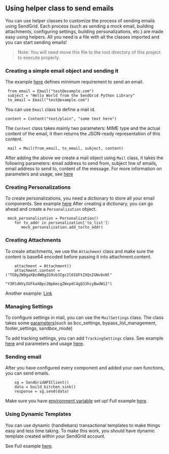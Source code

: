## Using helper class to send emails
You can use helper classes to customize the process of sending emails using SendGrid. Each process (such as sending a mock email,
building attachments, configuring settings, building personalizations, etc.) are made easy using helpers. All you need is a file with 
all the classes imported and you can start sending emails!

> Note: You will need move this file to the root directory of this project to execute properly.

### Creating a simple email object and sending it
The example [here](https://github.com/sendgrid/sendgrid-python/blob/0b683169b08d3a7c204107cd333be33053297e74/examples/helpers/mail_example.py#L9)
defines minimum requirement to send an email.
```
 from_email = Email("test@example.com")
 subject = "Hello World from the SendGrid Python Library"
 to_email = Email("test@example.com")
```
You can use `Email` class to define a mail id.

```
content = Content("text/plain", "some text here")
```
The `Content` class takes mainly two parameters: MIME type and the actual content of the email, it then returns the JSON-ready representation of this content.

```
 mail = Mail(from_email, to_email, subject, content)
```
After adding the above we create a mail object using `Mail` class, it takes the following parameters: email address to send from, subject line of emails, email address to send to, content of the message.
For more information on parameters and usage, see [here](https://github.com/sendgrid/sendgrid-python/blob/master/sendgrid/helpers/mail/mail.py)

### Creating Personalizations

To create personalizations, you need a dictionary to store all your email components. See example [here](https://github.com/sendgrid/sendgrid-python/blob/0b683169b08d3a7c204107cd333be33053297e74/examples/helpers/mail_example.py#L47)
After creating a dictionary, you can go ahead and create a `Personalization` object. 
```
 mock_personalization = Personalization()
    for to_addr in personalization['to_list']:
       mock_personalization.add_to(to_addr)
```

### Creating Attachments

To create attachments, we use the `Attachment` class and make sure the content is base64 encoded before passing it into attachment.content.
```
    attachment = Attachment()
    attachment.content = ("TG9yZW0gaXBzdW0gZG9sb3Igc2l0IGFtZXQsIGNvbnNl"
                          "Y3RldHVyIGFkaXBpc2NpbmcgZWxpdC4gQ3JhcyBwdW12")
```
Another example: [Link](https://github.com/sendgrid/sendgrid-python/blob/master/use_cases/attachment.md)

### Managing Settings

To configure settings in mail, you can use the `MailSettings` class. The class takes some [parameters](https://github.com/sendgrid/sendgrid-python/blob/master/sendgrid/helpers/mail/mail_settings.py#L1)(such as bcc_settings, bypass_list_management, footer_settings, sandbox_mode)

To add tracking settings, you can add `TrackingSettings` class. See example [here](https://github.com/sendgrid/sendgrid-python/blob/master/examples/helpers/mail_example.py#L118) and parameters and usage [here](https://github.com/sendgrid/sendgrid-python/blob/master/sendgrid/helpers/mail/tracking_settings.py).

### Sending email

After you have configured every component and added your own functions, you can send emails.
```
    sg = SendGridAPIClient()
    data = build_kitchen_sink()
    response = sg.send(data)
```
Make sure you have [environment variable](https://github.com/sendgrid/sendgrid-python/blob/master/TROUBLESHOOTING.md#environment-variables-and-your-sendgrid-api-key) set up!
Full example [here](https://github.com/sendgrid/sendgrid-python/blob/0b683169b08d3a7c204107cd333be33053297e74/examples/helpers/mail_example.py#L203).

### Using Dynamic Templates
You can use dynamic (handlebars) transactional templates to make things easy and less time taking. To make this work, you should have dynamic template created within your SendGrid account.

See Full example [here](https://github.com/sendgrid/sendgrid-python/blob/0b683169b08d3a7c204107cd333be33053297e74/examples/helpers/mail_example.py#L221).
